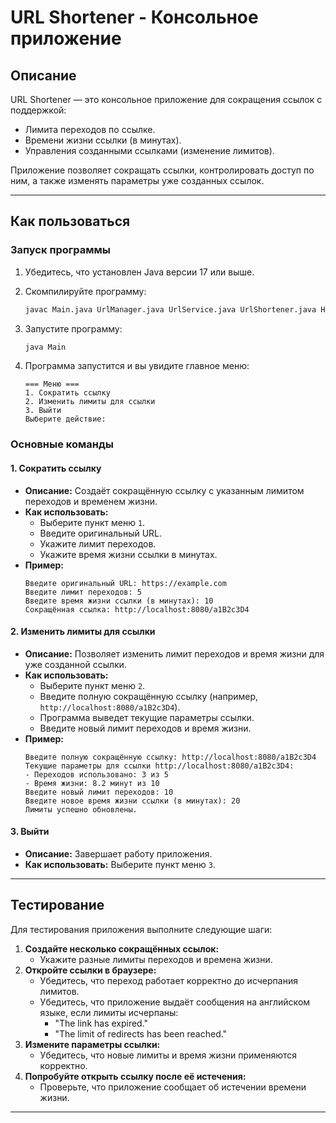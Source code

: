 # URL Shortener - Консольное приложение

## Описание

URL Shortener — это консольное приложение для сокращения ссылок с поддержкой:
- Лимита переходов по ссылке.
- Времени жизни ссылки (в минутах).
- Управления созданными ссылками (изменение лимитов).

Приложение позволяет сокращать ссылки, контролировать доступ по ним, а также изменять параметры уже созданных ссылок.

---

## Как пользоваться

### Запуск программы

1. Убедитесь, что установлен Java версии 17 или выше.
2. Скомпилируйте программу:
   ```bash
   javac Main.java UrlManager.java UrlService.java UrlShortener.java HttpRedirectServer.java
   ```
3. Запустите программу:
   ```bash
   java Main
   ```
4. Программа запустится и вы увидите главное меню:

   ```
   === Меню ===
   1. Сократить ссылку
   2. Изменить лимиты для ссылки
   3. Выйти
   Выберите действие:
   ```

### Основные команды

#### 1. Сократить ссылку
- **Описание:** Создаёт сокращённую ссылку с указанным лимитом переходов и временем жизни.
- **Как использовать:**
  - Выберите пункт меню `1`.
  - Введите оригинальный URL.
  - Укажите лимит переходов.
  - Укажите время жизни ссылки в минутах.
- **Пример:**
  ```
  Введите оригинальный URL: https://example.com
  Введите лимит переходов: 5
  Введите время жизни ссылки (в минутах): 10
  Сокращённая ссылка: http://localhost:8080/a1B2c3D4
  ```

#### 2. Изменить лимиты для ссылки
- **Описание:** Позволяет изменить лимит переходов и время жизни для уже созданной ссылки.
- **Как использовать:**
  - Выберите пункт меню `2`.
  - Введите полную сокращённую ссылку (например, `http://localhost:8080/a1B2c3D4`).
  - Программа выведет текущие параметры ссылки.
  - Введите новый лимит переходов и время жизни.
- **Пример:**
  ```
  Введите полную сокращённую ссылку: http://localhost:8080/a1B2c3D4
  Текущие параметры для ссылки http://localhost:8080/a1B2c3D4:
  - Переходов использовано: 3 из 5
  - Время жизни: 8.2 минут из 10
  Введите новый лимит переходов: 10
  Введите новое время жизни ссылки (в минутах): 20
  Лимиты успешно обновлены.
  ```

#### 3. Выйти
- **Описание:** Завершает работу приложения.
- **Как использовать:** Выберите пункт меню `3`.

---

## Тестирование

Для тестирования приложения выполните следующие шаги:

1. **Создайте несколько сокращённых ссылок:**
   - Укажите разные лимиты переходов и времена жизни.
2. **Откройте ссылки в браузере:**
   - Убедитесь, что переход работает корректно до исчерпания лимитов.
   - Убедитесь, что приложение выдаёт сообщения на английском языке, если лимиты исчерпаны:
     - "The link has expired."
     - "The limit of redirects has been reached."
3. **Измените параметры ссылки:**
   - Убедитесь, что новые лимиты и время жизни применяются корректно.
4. **Попробуйте открыть ссылку после её истечения:**
   - Проверьте, что приложение сообщает об истечении времени жизни.

---


